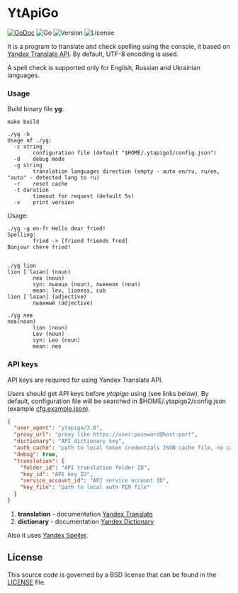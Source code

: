 YtApiGo
=======

[![GoDoc](https://godoc.org/github.com/z0rr0/ytapigo?status.svg)](https://godoc.org/github.com/z0rr0/ytapigo)
![Go](https://github.com/z0rr0/ytapigo/workflows/Go/badge.svg)
![Version](https://img.shields.io/github/tag/z0rr0/ytapigo.svg)
![License](https://img.shields.io/github/license/z0rr0/ytapigo.svg)

It is a program to translate and check spelling using the console, it based on [Yandex Translate API](https://cloud.yandex.ru/docs/translate/). 
By default, UTF-8 encoding is used.

A spell check is supported only for English, Russian and Ukrainian languages.

### Usage

Build binary file **yg**: 

```shell
make build

./yg -h
Usage of ./yg:
  -c string
        configuration file (default "$HOME/.ytapigo3/config.json")
  -d    debug mode
  -g string
        translation languages direction (empty - auto en/ru, ru/en, "auto" - detected lang to ru)
  -r    reset cache
  -t duration
        timeout for request (default 5s)
  -v    print version
```


Usage:

```
./yg -g en-fr Hello dear fried!  
Spelling: 
        fried -> [friend friends fred]
Bonjour chère fried!


./yg lion
lion [ˈlaɪən] (noun)
        лев (noun)
        syn: львица (noun), львенок (noun)
        mean: lev, lioness, cub
lion [ˈlaɪən] (adjective)
        львиный (adjective)
        
./yg лев 
лев(noun)
        lion (noun)
        Lev (noun)
        syn: Leo (noun)
        mean: лео        
```

### API keys

API keys are required for using Yandex Translate API.

Users should get API keys before *ytapigo* using (see links below).
By default, configuration file will be searched in $HOME/.ytapigo2/config.json 
(example [cfg.example.json](https://github.com/z0rr0/ytapigo/blob/master/cfg.example.json)).

```json
{
  "user_agent": "ytapigo/3.0",
  "proxy_url": "proxy like https://user:password@host:port",
  "dictionary": "API dictionary key",
  "auth_cache": "path to local token credentials JSON cache file, no cache if empty",
  "debug": true,
  "translation": {
    "folder_id": "API translation folder ID",
    "key_id": "API key ID",
    "service_account_id": "API service account ID",
    "key_file": "path to local auth PEM file"
  }
}
```

1. **translation** - documentation [Yandex Translate](https://cloud.yandex.com/en/docs/translate/)
2. **dictionary** - documentation [Yandex Dictionary](https://tech.yandex.com/dictionary/)

Also it uses [Yandex Speller](http://api.yandex.ru/speller/).

## License

This source code is governed by a BSD license 
that can be found in the [LICENSE](https://github.com/z0rr0/ytapigo/blob/master/LICENSE) file.
